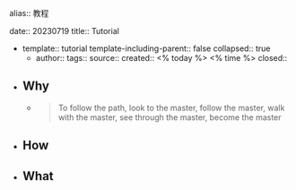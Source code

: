 alias:: 教程

date:: 20230719
title:: Tutorial

  - template:: tutorial
    template-including-parent:: false
    collapsed:: true
    - author:: 
      tags:: 
      source:: 
      created:: <% today %> <% time %>
      closed::
- ## Why
  - > To follow the path, 
    look to the master, 
    follow the master, 
    walk with the master, 
    see through the master,
    become the master
- ## How
- ## What